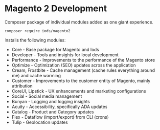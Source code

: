 Magento 2 Development
=====================

Composer package of individual modules added as one giant experience.

`composer require iods/magento2`

Installs the following modules:
 * Core - Base package for Magento and Iods
 * Developer - Tools and insights for local development
 * Performance - Improvements to the performance of the Magento store
 * Optimize - Optimization (SEO) updates across the application
 * Cream, Frostbite - Cache management (cache rules everything around me) and cache warming
 * Customer - Improvements to the customer entity of Magento, mainly attribution
 * CoreUI, Lipstick - UX enhancements and marketing configurations
 * Social - Social media management
 * Bunyan - Logging and logging insights
 * Acuity - Accessibility, specifically ADA updates
 * Catalog - Product and Category updates
 * Flex - Dataflow (import/export) from CLI (crons)
 * Tulip - Geolocation updates
